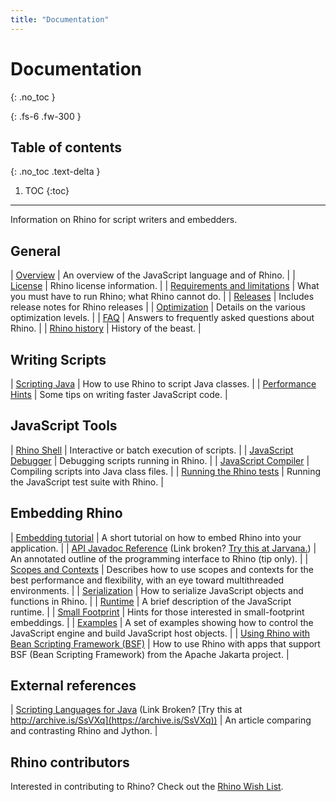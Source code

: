 ```yaml
---
title: "Documentation"
---
```

# Documentation
{: .no_toc }

{: .fs-6 .fw-300 }

## Table of contents
{: .no_toc .text-delta }

1. TOC
{:toc}

---
Information on Rhino for script writers and embedders.

## General

|  [Overview](overview.md)  |  An overview of the JavaScript language and of Rhino.  |
|  [License](license.md)  |  Rhino license information.  |
|  [Requirements and limitations](requirements_and_limitations.md)  |  What you must have to run Rhino; what Rhino cannot do.  |
|  [Releases](releases/index.md)  |  Includes release notes for Rhino releases  |
|  [Optimization](optimization.md)  |  Details on the various optimization levels.  |
|  [FAQ](faq.md)  |  Answers to frequently asked questions about Rhino.  |
|  [Rhino history](history.md)  |  History of the beast.  |

## Writing Scripts

|  [Scripting Java](../_tutorials/scripting_java.md)  |  How to use Rhino to script Java classes.  |
|  [Performance Hints](performance.md)  |  Some tips on writing faster JavaScript code.  |

## JavaScript Tools

|  [Rhino Shell](../_tools/shell.md)  |  Interactive or batch execution of scripts.  |
|  [JavaScript Debugger](../_tools/debugger.md)  |  Debugging scripts running in Rhino.  |
|  [JavaScript Compiler](../_tools/javascript_compiler.md)  |  Compiling scripts into Java class files.  |
|  [Running the Rhino tests](running_the_rhino_tests.md)  |  Running the JavaScript test suite with Rhino.  |

## Embedding Rhino

|  [Embedding tutorial](../_tutorials/embedding_tutorial.md)  |  A short tutorial on how to embed Rhino into your application.  |
|  [API Javadoc Reference](https://mozilla.github.io/rhino/javadoc/index.html) (Link broken?  [Try this at Jarvana.](https://www.jarvana.com/jarvana/view/org/mozilla/rhino/1.7R3/rhino-1.7R3-javadoc.jar!/index.html))  |  An annotated outline of the programming interface to Rhino (tip only).  |
|  [Scopes and Contexts](scopes_and_contexts.md)  |  Describes how to use scopes and contexts for the best performance and flexibility, with an eye toward multithreaded environments.  |
|  [Serialization](serialization.md)  |  How to serialize JavaScript objects and functions in Rhino.  |
|  [Runtime](runtime.md)  |  A brief description of the JavaScript runtime.  |
|  [Small Footprint](footprint.md)  |  Hints for those interested in small-footprint embeddings.  |
|  [Examples](examples.md)  |  A set of examples showing how to control the JavaScript engine and build JavaScript host objects.  |
|  [Using Rhino with Bean Scripting Framework (BSF)](bsf.md)  |  How to use Rhino with apps that support BSF (Bean Scripting Framework) from the Apache Jakarta project.  |

## External references

|  [Scripting Languages for Java](https://www.ociweb.com/jnb/archive/jnbMar2001.html) (Link Broken? [Try this at http://archive.is/SsVXq](https://archive.is/SsVXq))  |  An article comparing and contrasting Rhino and Jython.  |

## Rhino contributors

Interested in contributing to Rhino? Check out the [Rhino Wish List](rhino_wish_list.md).